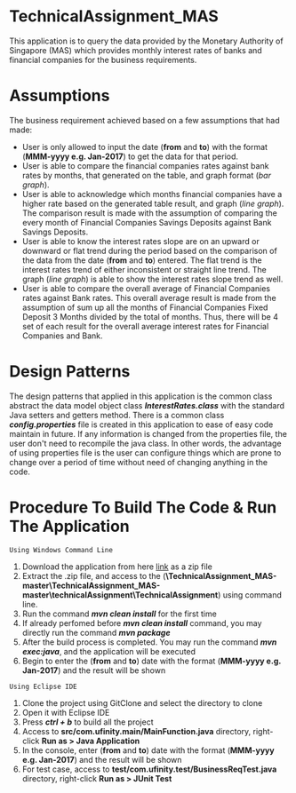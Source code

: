 # TechnicalAssignment_MAS
This application is to query the data provided by the Monetary Authority of Singapore (MAS) which provides monthly interest rates of banks and financial companies for the business requirements.
# Assumptions
The business requirement achieved based on a few assumptions that had made:
* User is only allowed to input the date (**from** and **to**) with the format (**MMM-yyyy e.g. Jan-2017**) to get the data for that period.
* User is able to compare the financial companies rates against bank rates by months, that generated on the table, and graph format (*bar graph*).
* User is able to acknowledge which months financial companies have a higher rate based on the generated table result, and graph (*line graph*). The comparison result is made with the assumption of comparing the every month of Financial Companies Savings Deposits against Bank Savings Deposits.
* User is able to know the interest rates slope are on an upward or downward or flat trend during the period based on the comparison of the data from the date (**from** and **to**) entered. The flat trend is the interest rates trend of either inconsistent or straight line trend. The graph (*line graph*) is able to show the interest rates slope trend as well.
* User is able to compare the overall average of Financial Companies rates against Bank rates. This overall average result is made from the assumption of sum up all the months of Financial Companies Fixed Deposit 3 Months divided by the total of months. Thus, there will be 4 set of each result for the overall average interest rates for Financial Companies and Bank.

# Design Patterns
The design patterns that applied in this application is the common class abstract the data model object class ***InterestRates.class*** with the standard Java setters and getters method. There is a common class ***config.properties*** file is created in this application to ease of easy code maintain in future. If any information is changed from the properties file, the user don't need to recompile the java class. In other words, the advantage of using properties file is the user can configure things which are prone to change over a period of time without need of changing anything in the code.


# Procedure To Build The Code & Run The Application
```
Using Windows Command Line
```
1. Download the application from here [link](https://github.com/ufinity-veisheng/TechnicalAssignment_MAS.git) as a zip file
2. Extract the .zip file, and access to the (**\TechnicalAssignment_MAS-master\TechnicalAssignment_MAS-master\technicalAssignment\TechnicalAssignment**) using command line.
3. Run the command ***mvn clean install*** for the first time
4. If already perfomed before ***mvn clean install*** command, you may directly run the command ***mvn package***
5. After the build process is completed. You may run the command ***mvn exec:java***, and the application will be executed
6. Begin to enter the (**from** and **to**) date with the format (**MMM-yyyy e.g. Jan-2017**) and the result will be shown
```
Using Eclipse IDE
```
1. Clone the project using GitClone and select the directory to clone
2. Open it with Eclipse IDE
3. Press ***ctrl + b*** to build all the project 
4. Access to **src/com.ufinity.main/MainFunction.java** directory, right-click **Run as > Java Application**
5. In the console, enter (**from** and **to**) date with the format (**MMM-yyyy e.g. Jan-2017**) and the result will be shown
6. For test case, access to **test/com.ufinity.test/BusinessReqTest.java** directory, right-click **Run as > JUnit Test**
